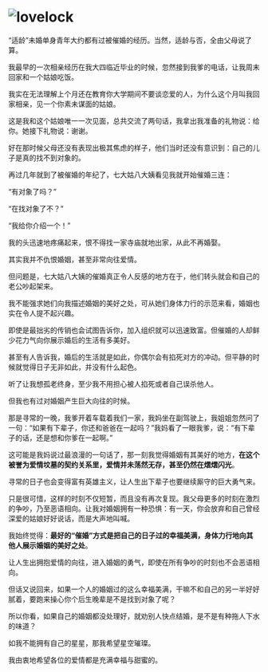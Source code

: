 # ![lovelock](http://owyx09dkb.bkt.clouddn.com/lovelock.png)

“适龄”未婚单身青年大约都有过被催婚的经历。当然，适龄与否，全由父母说了算。

我最早的一次相亲经历在我大四临近毕业的时候，忽然接到我爹的电话，让我周末回家和一个姑娘吃饭。

我实在无法理解上个月还在教育你大学期间不要谈恋爱的人，为什么这个月叫我回家相亲，见一个你素未谋面的姑娘。

这是我和这个姑娘唯一一次见面，总共交流了两句话，我拿出我准备的礼物说：给你。她接下礼物说：谢谢。

好在那时候父母还没有表现出极其焦虑的样子，他们当时还没有意识到：自己的儿子是真的找不到对象的。

再过几年就到了被催婚的年纪了，七大姑八大姨看见我就开始催婚三连：

“有对象了吗？”

“在找对象了不？”

“我给你介绍一个！”

我的头迅速地疼痛起来，恨不得找一家寺庙就地出家，从此不再婚娶。

其实我并不仇恨婚姻，甚至非常向往爱情。

但问题是，七大姑八大姨的催婚真正令人反感的地方在于，他们转头就会和自己的老公吵起架来。

我不能强求她们向我描述婚姻的美好之处，可从她们身体力行的示范来看，婚姻也实在令人提不起兴趣。

即使是最拙劣的传销也会试图告诉你，加入组织就可以迅速致富。但催婚的人却鲜少花力气向你展示婚后的生活有多美好。

甚至有人告诉我，婚后的生活就是如此，你偶尔会有掐死对方的冲动。但平静的时候就觉得日子无非如此，并没有什么起色。

听了让我想孤老终身，至少我不用担心被人掐死或者自己误杀他人。

但我也有过对婚姻产生巨大向往的时候。

那是寻常的一晚，我爹开着车载着我们一家，我妈坐在副驾驶上，我姐姐忽然问了一句：“如果有下辈子，你还和爸爸在一起吗？”我妈看了一眼我爹，说：“有下辈子的话，还是想和你爹在一起啊。”

这可能是我妈说过最浪漫的一句话了，那一刻我觉得婚姻有其美好的地方，**在这个被誉为爱情坟墓的契约关系里，爱情并未荡然无存，甚至仍然在熠熠闪光**。

寻常的日子也会变得富有英雄主义，让人生出下辈子也要继续厮守的巨大勇气来。

只是很可惜，这样的时刻不仅短暂，而且没有再次复现。我父母更多的时刻在激烈的争吵，乃至恶语相向。让我对婚姻拥有一种恐惧：有一天，你会放弃和自己曾经深爱的姑娘好好说话，而是大声地叫喊。

我始终觉得：**最好的“催婚”方式是把自己的日子过的幸福美满，身体力行地向其他人展示婚姻的美好之处**。

让人生出拥抱爱情的向往，进入婚姻的勇气，即使在所有争吵的时刻也不会恶语相向。

但话又说回来，如果一个人的婚姻过的这么幸福美满，干嘛不和自己的另一半好好腻着，要跑来操心你个后生晚辈是不是找到对象了呢？

所以你看，如果自己的婚姻都没处理好，就劝别人快点结婚，是不是有种拖人下水的味道？


如我不能拥有自己的星星，那我希望星空璀璨。

我由衷地希望各位的爱情都是充满幸福与甜蜜的。



